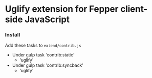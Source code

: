 # Uglify extension for Fepper client-side JavaScript

### Install

Add these tasks to `extend/contrib.js`

* Under gulp task 'contrib:static'
  * 'uglify'
* Under gulp task 'contrib:syncback'
  * 'uglify'

